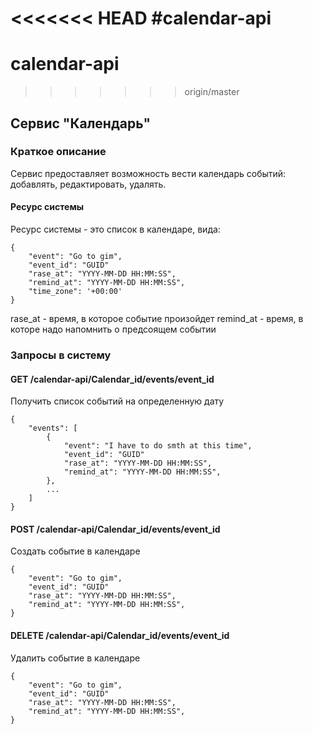 <<<<<<< HEAD
#calendar-api
=======
# calendar-api
>>>>>>> origin/master

## Сервис "Календарь"

### Краткое описание
Сервис предоставляет возможность вести календарь событий: добавлять, редактировать, удалять.

#### Ресурс системы

Ресурс системы - это список в календаре, вида:

```
{
    "event": "Go to gim",
    "event_id": "GUID"
    "rase_at": "YYYY-MM-DD HH:MM:SS",
    "remind_at": "YYYY-MM-DD HH:MM:SS",
    "time_zone": '+00:00'
}
```
rase_at - время, в которое событие произойдет
remind_at - время, в которе надо напомнить о предсоящем событии

### Запросы в систему

#### GET /calendar-api/Calendar_id/events/event_id

Получить список событий на определенную дату

```
{
    "events": [
        {
            "event": "I have to do smth at this time",
            "event_id": "GUID"
            "rase_at": "YYYY-MM-DD HH:MM:SS",
            "remind_at": "YYYY-MM-DD HH:MM:SS",
        },
        ...
    ]
}
```
#### POST /calendar-api/Calendar_id/events/event_id

Создать событие в календаре

```
{
    "event": "Go to gim",
    "event_id": "GUID"
    "rase_at": "YYYY-MM-DD HH:MM:SS",
    "remind_at": "YYYY-MM-DD HH:MM:SS",
}
```

#### DELETE /calendar-api/Calendar_id/events/event_id

Удалить событие в календаре

```
{
    "event": "Go to gim",
    "event_id": "GUID"
    "rase_at": "YYYY-MM-DD HH:MM:SS",
    "remind_at": "YYYY-MM-DD HH:MM:SS",
}
```
